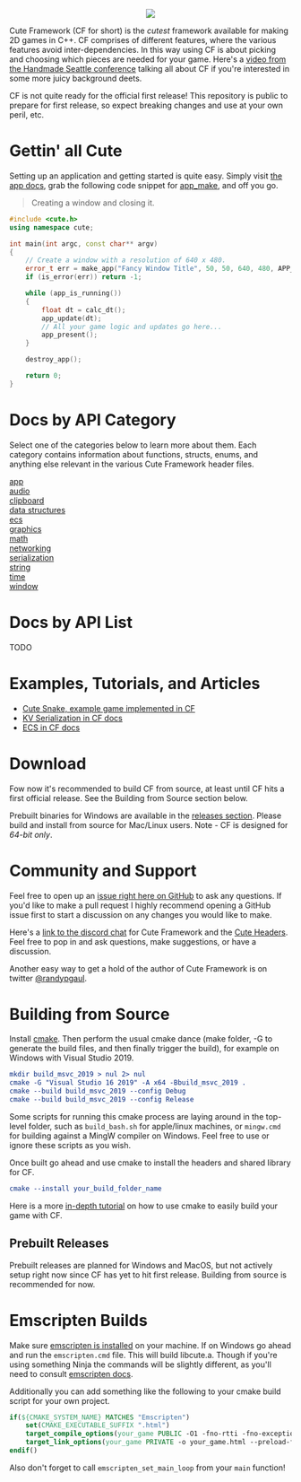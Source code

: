 <p align="center">
<img src=https://github.com/RandyGaul/cute_framework/blob/master/logo.png>
</p>

Cute Framework (CF for short) is the *cutest* framework available for making 2D games in C++. CF comprises of different features, where the various features avoid inter-dependencies. In this way using CF is about picking and choosing which pieces are needed for your game. Here's a [video from the Handmade Seattle conference](https://media.handmade-seattle.com/cute-framework/) talking all about CF if you're interested in some more juicy background deets.

CF is not quite ready for the official first release! This repository is public to prepare for first release, so expect breaking changes and use at your own peril, etc.

# Gettin' all Cute

Setting up an application and getting started is quite easy. Simply visit [the app docs](https://randygaul.github.io/cute_framework/#/app/), grab the following code snippet for [app_make](https://randygaul.github.io/cute_framework/#/app/app_make), and off you go.

> Creating a window and closing it.

```cpp
#include <cute.h>
using namespace cute;

int main(int argc, const char** argv)
{
	// Create a window with a resolution of 640 x 480.
	error_t err = make_app("Fancy Window Title", 50, 50, 640, 480, APP_OPTIONS_DEFAULT_GFX_CONTEXT, argv[0]);
	if (is_error(err)) return -1;

	while (app_is_running())
	{
		float dt = calc_dt();
		app_update(dt);
		// All your game logic and updates go here...
		app_present();
	}

	destroy_app();

	return 0;
}
```

# Docs by API Category

Select one of the categories below to learn more about them. Each category contains information about functions, structs, enums, and anything else relevant in the various Cute Framework header files.

[app](https://randygaul.github.io/cute_framework/#/app/)  
[audio](https://randygaul.github.io/cute_framework/#/audio/)  
[clipboard](https://randygaul.github.io/cute_framework/#/clipboard/)  
[data structures](https://randygaul.github.io/cute_framework/#/data_structures/)  
[ecs](https://randygaul.github.io/cute_framework/#/ecs/)  
[graphics](https://randygaul.github.io/cute_framework/#/graphics/)  
[math](https://randygaul.github.io/cute_framework/#/math/)  
[networking](https://randygaul.github.io/cute_framework/#/networking/)  
[serialization](https://randygaul.github.io/cute_framework/#/serialization/)  
[string](https://randygaul.github.io/cute_framework/#/string/)  
[time](https://randygaul.github.io/cute_framework/#/time/)  
[window](https://randygaul.github.io/cute_framework/#/window/)  

# Docs by API List

TODO

# Examples, Tutorials, and Articles

- [Cute Snake, example game implemented in CF](https://github.com/RandyGaul/cute_snake)
- [KV Serialization in CF docs](https://randygaul.github.io/cute_framework/#/serialization/)
- [ECS in CF docs](https://randygaul.github.io/cute_framework/#/ecs/)

# Download

Fow now it's recommended to build CF from source, at least until CF hits a first official release. See the Building from Source section below.

Prebuilt binaries for Windows are available in the [releases section](https://github.com/RandyGaul/cute_framework/releases). Please build and install from source for Mac/Linux users. Note - CF is designed for *64-bit only*.

# Community and Support

Feel free to open up an [issue right here on GitHub](https://github.com/RandyGaul/cute_framework/issues) to ask any questions. If you'd like to make a pull request I highly recommend opening a GitHub issue first to start a discussion on any changes you would like to make.

Here's a [link to the discord chat](https://discord.gg/2DFHRmX) for Cute Framework and the [Cute Headers](https://github.com/RandyGaul/cute_headers). Feel free to pop in and ask questions, make suggestions, or have a discussion.

Another easy way to get a hold of the author of Cute Framework is on twitter [@randypgaul](https://twitter.com/RandyPGaul).

# Building from Source

Install [cmake](https://cmake.org/). Then perform the usual cmake dance (make folder, -G to generate the build files, and then finally trigger the build), for example on Windows with Visual Studio 2019.

```cmake
mkdir build_msvc_2019 > nul 2> nul
cmake -G "Visual Studio 16 2019" -A x64 -Bbuild_msvc_2019 .
cmake --build build_msvc_2019 --config Debug
cmake --build build_msvc_2019 --config Release
```

Some scripts for running this cmake process are laying around in the top-level folder, such as `build_bash.sh` for apple/linux machines, or `mingw.cmd` for building against a MingW compiler on Windows. Feel free to use or ignore these scripts as you wish.

Once built go ahead and use cmake to install the headers and shared library for CF.

```cmake
cmake --install your_build_folder_name
```

Here is a more [in-depth tutorial](https://github.com/RandyGaul/cute_framework/issues/57) on how to use cmake to easily build your game with CF.

## Prebuilt Releases

Prebuilt releases are planned for Windows and MacOS, but not actively setup right now since CF has yet to hit first release. Building from source is recommended for now.

# Emscripten Builds

Make sure [emscripten is installed](https://emscripten.org/docs/getting_started/downloads.html) on your machine. If on Windows go ahead and run the `emscripten.cmd` file. This will build libcute.a. Though if you're using something Ninja the commands will be slightly different, as you'll need to consult [emscripten docs](https://emscripten.org/docs/compiling/Building-Projects.html#integrating-with-a-build-system).

Additionally you can add something like the following to your cmake build script for your own project.

```cmake
if(${CMAKE_SYSTEM_NAME} MATCHES "Emscripten")
	set(CMAKE_EXECUTABLE_SUFFIX ".html")
	target_compile_options(your_game PUBLIC -O1 -fno-rtti -fno-exceptions)
	target_link_options(your_game PRIVATE -o your_game.html --preload-file ${CMAKE_SOURCE_DIR}/content --emrun -O1)
endif()
```

Also don't forget to call `emscripten_set_main_loop` from your `main` function!
